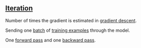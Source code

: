 ## [Iteration](#iteration)

Number of times the gradient is estimated in [gradient descent](#gradient-descent).

Sending one [batch](#batch-size) of [training examples](#training-examples) through the model.

One [forward pass](#forward-propagation) and one [backward pass](#backpropagation).